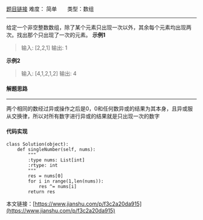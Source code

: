 [题目链接](https://leetcode-cn.com/problems/single-number/)
难度： 简单          &nbsp;&nbsp;&nbsp;&nbsp;&nbsp;&nbsp;类型：数组
***
给定一个非空整数数组，除了某个元素只出现一次以外，其余每个元素均出现两次。找出那个只出现了一次的元素。
**示例1**
>输入: [2,2,1]
输出: 1

**示例2**
>输入: [4,1,2,1,2]
输出: 4

#### 解题思路
***
两个相同的数经过异或操作之后是0，0和任何数异或的结果为其本身，且异或服从交换律，所以对所有数字进行异或的结果就是只出现一次的数字
#### 代码实现
```
class Solution(object):
    def singleNumber(self, nums):
        """
        :type nums: List[int]
        :rtype: int
        """
        res = nums[0]
        for i in range(1,len(nums)):
            res ^= nums[i]
        return res
```

本文链接：[https://www.jianshu.com/p/f3c2a20da915](https://www.jianshu.com/p/f3c2a20da915)
